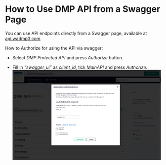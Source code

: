 
# How to Use DMP API from a Swagger Page

You can use API endpoints directly from a Swagger page, available at [api.wadmp3.com](https://api.wadmp3.com).  <!--  need to check the link after I finish splitting all the sections to edit the internal links. -->


How to Authorize for using the API via swagger:

- Select _DMP Protected API_ and press _Authorize_ button.

- Fill in _“swagger_ui”_ as _client_id_, tick _MainAPI_ and press _Authorize_.
  ![Config Profile API](../../images/api/conf_prof_api_02.png)

